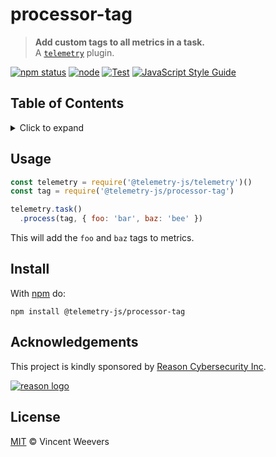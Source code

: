 # processor-tag

> **Add custom tags to all metrics in a task.**  
> A [`telemetry`](https://github.com/telemetry-js/telemetry) plugin.

[![npm status](http://img.shields.io/npm/v/telemetry-js/processor-tag.svg)](https://www.npmjs.org/package/@telemetry-js/processor-tag)
[![node](https://img.shields.io/node/v/@telemetry-js/processor-tag.svg)](https://www.npmjs.org/package/@telemetry-js/processor-tag)
[![Test](https://github.com/telemetry-js/processor-tag/workflows/Test/badge.svg?branch=main)](https://github.com/telemetry-js/processor-tag/actions)
[![JavaScript Style Guide](https://img.shields.io/badge/code_style-standard-brightgreen.svg)](https://standardjs.com)

## Table of Contents

<details><summary>Click to expand</summary>

- [Usage](#usage)
- [Install](#install)
- [Acknowledgements](#acknowledgements)
- [License](#license)

</details>

## Usage

```js
const telemetry = require('@telemetry-js/telemetry')()
const tag = require('@telemetry-js/processor-tag')

telemetry.task()
  .process(tag, { foo: 'bar', baz: 'bee' })
```

This will add the `foo` and `baz` tags to metrics.

## Install

With [npm](https://npmjs.org) do:

```
npm install @telemetry-js/processor-tag
```

## Acknowledgements

This project is kindly sponsored by [Reason Cybersecurity Inc](https://reasonsecurity.com).

[![reason logo](https://cdn.reasonsecurity.com/github-assets/reason_signature_logo.png)](https://reasonsecurity.com)

## License

[MIT](LICENSE) © Vincent Weevers
